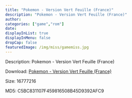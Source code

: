 ```yaml
---
title: "Pokemon - Version Vert Feuille (France)"
description: "Pokemon - Version Vert Feuille (France)"
author: 
categories: ["game","rom"]
date: 
displayInList: true
displayInMenu: false
dropCap: false
featuredImage: /img/miss/gamemiss.jpg
---
```


Description: Pokemon - Version Vert Feuille (France)

Download: <a style="text-decoration:underline;" href="https://mega.nz/#!rfZExKSa!ncIa5FpEoYf5mlTzuI6aHvvpTQmIzlvjYp2pnhYtFWk" target = "_blank" rel = "nofollow" > Pokemon - Version Vert Feuille (France)</a>

Size: 16777216

MD5: C5BC831107F459816508B45D9392AFC9

